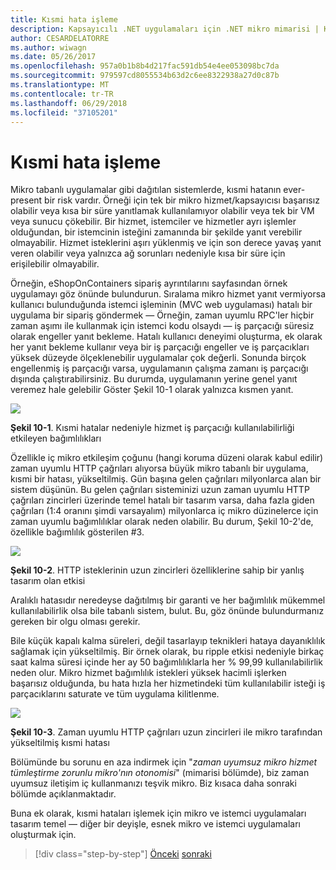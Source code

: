```yaml
---
title: Kısmi hata işleme
description: Kapsayıcılı .NET uygulamaları için .NET mikro mimarisi | Kısmi hata işleme
author: CESARDELATORRE
ms.author: wiwagn
ms.date: 05/26/2017
ms.openlocfilehash: 957a0b1b8b4d217fac591db54e4ee053098bc7da
ms.sourcegitcommit: 979597cd8055534b63d2c6ee8322938a27d0c87b
ms.translationtype: MT
ms.contentlocale: tr-TR
ms.lasthandoff: 06/29/2018
ms.locfileid: "37105201"
---
```

# <a name="handling-partial-failure"></a>Kısmi hata işleme

Mikro tabanlı uygulamalar gibi dağıtılan sistemlerde, kısmi hatanın ever-present bir risk vardır. Örneği için tek bir mikro hizmet/kapsayıcısı başarısız olabilir veya kısa bir süre yanıtlamak kullanılamıyor olabilir veya tek bir VM veya sunucu çökebilir. Bir hizmet, istemciler ve hizmetler ayrı işlemler olduğundan, bir istemcinin isteğini zamanında bir şekilde yanıt verebilir olmayabilir. Hizmet isteklerini aşırı yüklenmiş ve için son derece yavaş yanıt veren olabilir veya yalnızca ağ sorunları nedeniyle kısa bir süre için erişilebilir olmayabilir.

Örneğin, eShopOnContainers sipariş ayrıntılarını sayfasından örnek uygulamayı göz önünde bulundurun. Sıralama mikro hizmet yanıt vermiyorsa kullanıcı bulunduğunda istemci işleminin (MVC web uygulaması) hatalı bir uygulama bir sipariş göndermek — Örneğin, zaman uyumlu RPC'ler hiçbir zaman aşımı ile kullanmak için istemci kodu olsaydı — iş parçacığı süresiz olarak engeller yanıt bekleme. Hatalı kullanıcı deneyimi oluşturma, ek olarak her yanıt bekleme kullanır veya bir iş parçacığı engeller ve iş parçacıkları yüksek düzeyde ölçeklenebilir uygulamalar çok değerli. Sonunda birçok engellenmiş iş parçacığı varsa, uygulamanın çalışma zamanı iş parçacığı dışında çalıştırabilirsiniz. Bu durumda, uygulamanın yerine genel yanıt veremez hale gelebilir Göster Şekil 10-1 olarak yalnızca kısmen yanıt.

![](./media/image1.png)

**Şekil 10-1**. Kısmi hatalar nedeniyle hizmet iş parçacığı kullanılabilirliği etkileyen bağımlılıkları

Özellikle iç mikro etkileşim çoğunu (hangi koruma düzeni olarak kabul edilir) zaman uyumlu HTTP çağrıları alıyorsa büyük mikro tabanlı bir uygulama, kısmi bir hatası, yükseltilmiş. Gün başına gelen çağrıları milyonlarca alan bir sistem düşünün. Bu gelen çağrıları sisteminizi uzun zaman uyumlu HTTP çağrıları zincirleri üzerinde temel hatalı bir tasarım varsa, daha fazla giden çağrıları (1:4 oranını şimdi varsayalım) milyonlarca iç mikro düzinelerce için zaman uyumlu bağımlılıklar olarak neden olabilir. Bu durum, Şekil 10-2'de, özellikle bağımlılık gösterilen \#3.

![](./media/image2.png)

**Şekil 10-2**. HTTP isteklerinin uzun zincirleri özelliklerine sahip bir yanlış tasarım olan etkisi

Aralıklı hatasıdır neredeyse dağıtılmış bir garanti ve her bağımlılık mükemmel kullanılabilirlik olsa bile tabanlı sistem, bulut. Bu, göz önünde bulundurmanız gereken bir olgu olması gerekir.

Bile küçük kapalı kalma süreleri, değil tasarlayıp teknikleri hataya dayanıklılık sağlamak için yükseltilmiş. Bir örnek olarak, bu ripple etkisi nedeniyle birkaç saat kalma süresi içinde her ay 50 bağımlılıklarla her % 99,99 kullanılabilirlik neden olur. Mikro hizmet bağımlılık istekleri yüksek hacimli işlerken başarısız olduğunda, bu hata hızla her hizmetindeki tüm kullanılabilir isteği iş parçacıklarını saturate ve tüm uygulama kilitlenme.

![](./media/image3.png)

**Şekil 10-3**. Zaman uyumlu HTTP çağrıları uzun zincirleri ile mikro tarafından yükseltilmiş kısmi hatası

Bölümünde bu sorunu en aza indirmek için "*zaman uyumsuz mikro hizmet tümleştirme zorunlu mikro'nın otonomisi*" (mimarisi bölümde), biz zaman uyumsuz iletişim iç kullanmanızı teşvik mikro. Biz kısaca daha sonraki bölümde açıklanmaktadır.

Buna ek olarak, kısmi hataları işlemek için mikro ve istemci uygulamaları tasarım temel — diğer bir deyişle, esnek mikro ve istemci uygulamaları oluşturmak için.


>[!div class="step-by-step"]
[Önceki](index.md)
[sonraki](partial-failure-strategies.md)
